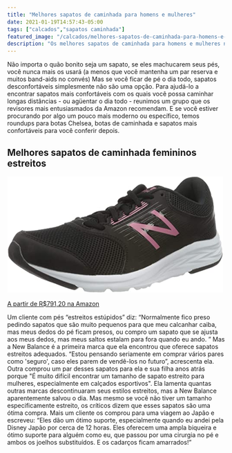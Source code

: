 ```yaml
---
title: "Melhores sapatos de caminhada para homens e mulheres"
date: 2021-01-19T14:57:43-05:00
tags: ["calcados","sapatos caminhada"]
featured_image: "/calcados/melhores-sapatos-de-caminhada-para-homens-e-mulheres.jpg"
description: "Os melhores sapatos de caminhada para homens e mulheres na Amazon, incluindo sapatos leves, sapatos slip-on, sapatos estreitos, sapatos largos, sapatos para caminhadas, sapatos para trilhas, sapatos com suporte de arco e muito mais."
---
```



Não importa o quão bonito seja um sapato, se eles machucarem seus pés, você nunca mais os usará (a menos que você mantenha um par reserva e muitos band-aids no convés) Mas se você ficar de pé o dia todo, sapatos desconfortáveis simplesmente não são uma opção. Para ajudá-lo a encontrar sapatos mais confortáveis com os quais você possa caminhar longas distâncias - ou agüentar o dia todo - reunimos um grupo que os revisores mais entusiasmados da Amazon recomendam. E se você estiver procurando por algo um pouco mais moderno ou específico, temos roundups para botas Chelsea, botas de caminhada e sapatos mais confortáveis para você conferir depois.

## Melhores sapatos de caminhada femininos estreitos

[![Tênis de corrida feminino New Balance 411](/calcados/new-balance-411.jpg)](https://www.amazon.com.br/T%C3%AAnis-corrida-feminino-New-Balance/dp/B081MD8HNN)

[A partir de R$791,20 na Amazon](https://www.amazon.com.br/T%C3%AAnis-corrida-feminino-New-Balance/dp/B081MD8HNN)

Um cliente com pés “estreitos estúpidos” diz: “Normalmente fico preso pedindo sapatos que são muito pequenos para que meu calcanhar caiba, mas meus dedos do pé ficam presos, ou compro um sapato que se ajusta aos meus dedos, mas meus saltos estalam para fora quando eu ando. ” Mas a New Balance é a primeira marca que ela encontrou que oferece sapatos estreitos adequados. “Estou pensando seriamente em comprar vários pares como 'seguro', caso eles parem de vendê-los no futuro”, acrescenta ela. Outra comprou um par desses sapatos para ela e sua filha anos atrás porque "É muito difícil encontrar um tamanho de sapato estreito para mulheres, especialmente em calçados esportivos". Ela lamenta quantas outras marcas descontinuaram seus estilos estreitos, mas a New Balance aparentemente salvou o dia. Mas mesmo se você não tiver um tamanho especificamente estreito, os críticos dizem que esses sapatos são uma ótima compra. Mais um cliente os comprou para uma viagem ao Japão e escreveu: “Eles dão um ótimo suporte, especialmente quando eu andei pela Disney Japão por cerca de 12 horas. Eles oferecem uma ampla biqueira e ótimo suporte para alguém como eu, que passou por uma cirurgia no pé e ambos os joelhos substituídos. E os cadarços ficam amarrados!”
